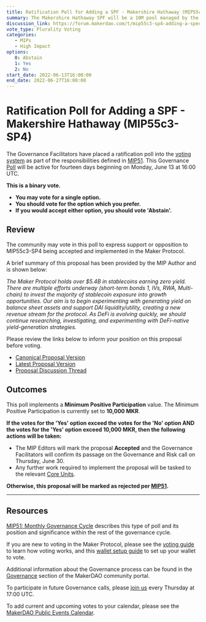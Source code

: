 ```yaml
---
title: Ratification Poll for Adding a SPF - Makershire Hathaway (MIP55c3-SP4) - June 13, 2022
summary: The Makershire Hathaway SPF will be a 10M pool managed by the SF CU under the supervision of Risk CU and prospective LOVE CU to experiment with various yield generation strategies and support DAI liquidity/utility.
discussion_link: https://forum.makerdao.com/t/mip55c3-sp4-adding-a-special-purpose-fund-makershire-hathaway/14643
vote_type: Plurality Voting
categories:
   - MIPs
   - High Impact
options:
   0: Abstain
   1: Yes
   2: No
start_date: 2022-06-13T16:00:00
end_date: 2022-06-27T16:00:00
---
```

# Ratification Poll for Adding a SPF - Makershire Hathaway (MIP55c3-SP4)

The Governance Facilitators have placed a ratification poll into the [voting system](https://vote.makerdao.com/polling) as part of the responsibilities defined in [MIP51](https://mips.makerdao.com/mips/details/MIP51). This Governance [Poll](https://community-development.makerdao.com/en/learn/governance/on-chain-gov) will be active for fourteen days beginning on Monday, June 13 at 16:00 UTC.

**This is a binary vote.**
- **You may vote for a single option.**
- **You should vote for the option which you prefer.**
- **If you would accept either option, you should vote 'Abstain'.**

## Review

The community may vote in this poll to express support or opposition to MIP55c3-SP4 being accepted and implemented in the Maker Protocol.

A brief summary of this proposal has been provided by the MIP Author and is shown below:

*The Maker Protocol holds over $5.4B in stablecoins earning zero yield. There are multiple efforts underway (short-term bonds 1, IVs, RWA, Multi-chain) to invest the majority of stablecoin exposure into growth opportunities. Our aim is to begin experimenting with generating yield on balance sheet assets and support DAI liquidity/utility, creating a new revenue stream for the protocol. As DeFi is evolving quickly, we should continue researching, investigating, and experimenting with DeFi-native yield-generation strategies.*

Please review the links below to inform your position on this proposal before voting.
* [Canonical Proposal Version](https://github.com/makerdao/mips/commit/24779f52630df945595594759e4cb4b757f4c177)
* [Latest Proposal Version](https://mips.makerdao.com/mips/details/MIP55c3SP4)
* [Proposal Discussion Thread](https://forum.makerdao.com/t/mip55c3-sp4-adding-a-special-purpose-fund-makershire-hathaway/14643)

## Outcomes

This poll implements a **Minimum Positive Participation** value. The Minimum Positive Participation is currently set to **10,000 MKR**.

**If the votes for the 'Yes' option exceed the votes for the 'No' option AND the votes for the 'Yes' option exceed 10,000 MKR, then the following actions will be taken:**
* The MIP Editors will mark the proposal **Accepted** and the Governance Facilitators will confirm its passage on the Governance and Risk call on Thursday, June 30.
* Any further work required to implement the proposal will be tasked to the relevant [Core Units](https://mips.makerdao.com/mips/details/MIP38#mip38c2-core-unit-state).

**Otherwise, this proposal will be marked as rejected per [MIP51](https://mips.makerdao.com/mips/details/MIP51#mip51c2-ratification-poll).**

---

## Resources

[MIP51: Monthly Governance Cycle](https://mips.makerdao.com/mips/details/MIP51) describes this type of poll and its position and significance within the rest of the governance cycle.

If you are new to voting in the Maker Protocol, please see the [voting guide](https://community-development.makerdao.com/en/learn/governance/how-voting-works/) to learn how voting works, and this [wallet setup guide](https://community-development.makerdao.com/en/learn/governance/voting-setup/) to set up your wallet to vote.

Additional information about the Governance process can be found in the [Governance](https://community-development.makerdao.com/en/learn/governance) section of the MakerDAO community portal.

To participate in future Governance calls, please [join us](https://github.com/makerdao/community/tree/master/governance/governance-and-risk-meetings) every Thursday at 17:00 UTC.

To add current and upcoming votes to your calendar, please see the [MakerDAO Public Events Calendar](https://calendar.google.com/calendar/embed?src=makerdao.com_3efhm2ghipksegl009ktniomdk%40group.calendar.google.com&ctz=UTC&mode=week&showCalendars=0&showPrint=0).
